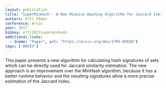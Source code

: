 ```yaml
---
layout: publication
title: "SuperMinHash - A New Minwise Hashing Algorithm for Jaccard Similarity Estimation"
authors: Ertl Otmar
conference: Arxiv
year: 2017
bibkey: ertl2017superminhash
additional_links:
  - {name: "Paper", url: "https://arxiv.org/abs/1706.05698"}
tags: ['ARXIV']
---
```

This paper presents a new algorithm for calculating hash signatures of sets which can be directly used for Jaccard similarity estimation. The new approach is an improvement over the MinHash algorithm, because it has a better runtime behavior and the resulting signatures allow a more precise estimation of the Jaccard index.